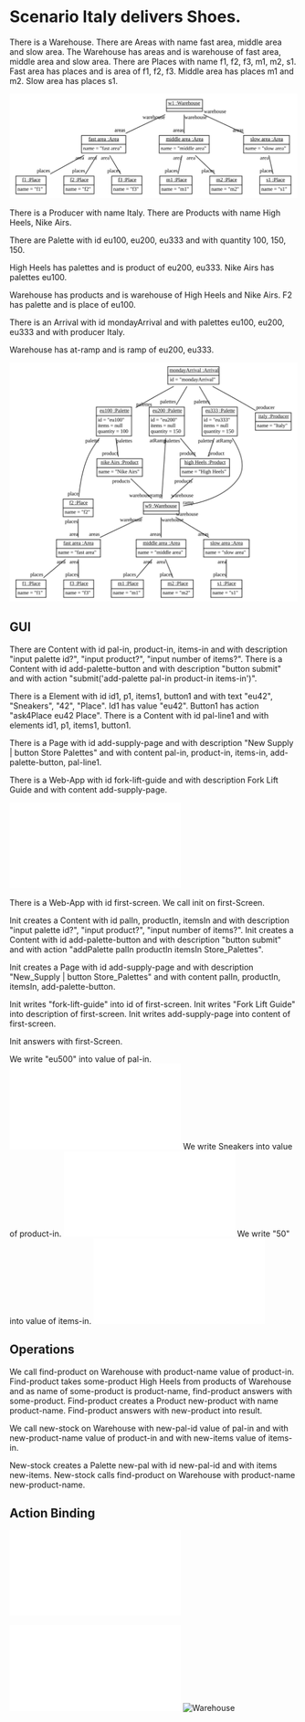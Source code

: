 # Scenario Italy delivers Shoes.

  There is a Warehouse.
  There are Areas with name fast area, middle area and slow area.
  The Warehouse has areas and is warehouse of fast area, middle area 
  and slow area.
  There are Places with name f1, f2, f3, m1, m2, s1.
  Fast area has places and is area of f1, f2, f3.
  Middle area has places m1 and m2.
  Slow area has places s1.
  
![Warehouse](wareHouseAndPlaces.svg)

There is a Producer with name Italy. 
There are Products with name High Heels, Nike Airs.  

There are Palette with id eu100, eu200, eu333
and with quantity 100, 150, 150.

High Heels has palettes and is product of eu200, eu333.
Nike Airs has palettes eu100.

Warehouse has products and is warehouse of High Heels and Nike Airs.
F2 has palette and is place of eu100.

There is an Arrival with id mondayArrival 
and with palettes
eu100, eu200, eu333 and with producer Italy. 

Warehouse has at-ramp and is ramp of eu200, eu333.

![MondayArrival](Arrival.svg)



## GUI

  There are Content with id pal-in, product-in, items-in 
  and with description "input palette id?", "input product?", "input number of items?".
  There is a Content with id add-palette-button and with description "button submit"
  and with action "submit('add-palette pal-in product-in items-in')".
  
  There is a Element with id id1, p1, items1, button1 and 
  with text "eu42", "Sneakers", "42", "Place". 
  Id1 has value "eu42".
  Button1 has action "ask4Place eu42 Place".
  There is a Content with id pal-line1 and with elements id1, p1, items1, button1.
  
  There is a Page with id add-supply-page 
  and with description "New Supply | button Store Palettes"
  and with content pal-in, product-in, items-in, add-palette-button, pal-line1.
  
  There is a Web-App with id fork-lift-guide 
  and with description Fork Lift Guide
  and with content add-supply-page.
  
  ![fork-lift-guide](step03.html)
  

  There is a Web-App with id first-screen.
  We call init on first-Screen. 
  
  Init creates a Content with id palIn, productIn, itemsIn
  and with description "input palette id?", "input product?", "input number of items?".
  Init creates a Content with id add-palette-button and with description "button submit"
  and with action "addPalette palIn productIn itemsIn Store_Palettes".
  
  Init creates a Page with id add-supply-page
  and with description "New_Supply | button Store_Palettes"
  and with content palIn, productIn, itemsIn, add-palette-button. 
  
  Init writes "fork-lift-guide" into id of first-screen.
  Init writes "Fork Lift Guide" into description of first-screen.
  Init writes add-supply-page into content of first-screen. 
  
  Init answers with first-Screen. 
  
  
  We write "eu500" into value of pal-in.
  ![fork-lift-guide](step04.html)
  We write Sneakers into value of product-in. 
  ![fork-lift-guide](step05.html)
  We write "50" into value of items-in. 
  ![fork-lift-guide](step06.html)

## Operations

  We call find-product on Warehouse with product-name value of product-in.
  Find-product takes some-product High Heels from products of Warehouse and 
  as name of some-product is product-name, find-product answers with some-product.
  Find-product creates a Product new-product with name product-name. 
  Find-product answers with new-product into result.

  We call new-stock on Warehouse with new-pal-id value of pal-in 
  and with new-product-name value of product-in
  and with new-items value of items-in.
  
  New-stock creates a Palette new-pal with id new-pal-id
  and with items new-items.
  New-stock calls find-product on Warehouse with product-name new-product-name.


## Action Binding  
  
    
  
  ![fork-lift-guide](step03-07.mockup.html)

  ![Warehouse](Tables.tables.html)
  ![Warehouse](Overview.yaml)